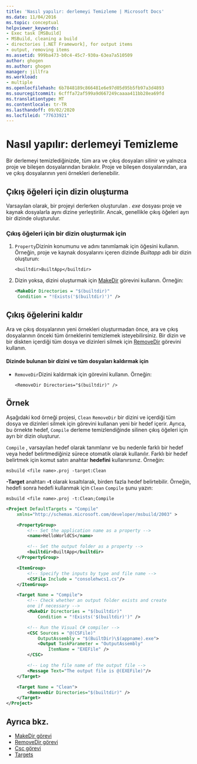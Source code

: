 ```yaml
---
title: 'Nasıl yapılır: derlemeyi Temizleme | Microsoft Docs'
ms.date: 11/04/2016
ms.topic: conceptual
helpviewer_keywords:
- Exec task [MSBuild]
- MSBuild, cleaning a build
- directories [.NET Framework], for output items
- output, removing items
ms.assetid: 999ba473-b0c4-45c7-930a-63ea7a510509
author: ghogen
ms.author: ghogen
manager: jillfra
ms.workload:
- multiple
ms.openlocfilehash: 6b7848189c866481e6e97d05d95b5fb97a3d4893
ms.sourcegitcommit: 6cfffa72af599a9d667249caaaa411bb28ea69fd
ms.translationtype: MT
ms.contentlocale: tr-TR
ms.lasthandoff: 09/02/2020
ms.locfileid: "77633921"
---
```

# <a name="how-to-clean-a-build"></a>Nasıl yapılır: derlemeyi Temizleme

Bir derlemeyi temizlediğinizde, tüm ara ve çıkış dosyaları silinir ve yalnızca proje ve bileşen dosyalarından bırakılır. Proje ve bileşen dosyalarından, ara ve çıkış dosyalarının yeni örnekleri derlenebilir. 

## <a name="create-a-directory-for-output-items"></a>Çıkış öğeleri için dizin oluşturma

 Varsayılan olarak, bir projeyi derlerken oluşturulan *. exe* dosyası proje ve kaynak dosyalarla aynı dizine yerleştirilir. Ancak, genellikle çıkış öğeleri ayrı bir dizinde oluşturulur.

### <a name="to-create-a-directory-for-output-items"></a>Çıkış öğeleri için bir dizin oluşturmak için

1. `Property`Dizinin konumunu ve adını tanımlamak için öğesini kullanın. Örneğin, proje ve kaynak dosyalarını içeren dizinde *Builtapp* adlı bir dizin oluşturun:

     `<builtdir>BuiltApp</builtdir>`

2. Dizin yoksa, dizini oluşturmak için [MakeDir](../msbuild/makedir-task.md) görevini kullanın. Örneğin:

     ```xml
     <MakeDir Directories = "$(builtdir)"
      Condition = "!Exists('$(builtdir)')" />
     ```

## <a name="remove-the-output-items"></a>Çıkış öğelerini kaldır

 Ara ve çıkış dosyalarının yeni örnekleri oluşturmadan önce, ara ve çıkış dosyalarının önceki tüm örneklerini temizlemek isteyebilirsiniz. Bir dizin ve bir diskten içerdiği tüm dosya ve dizinleri silmek için [RemoveDir](../msbuild/removedir-task.md) görevini kullanın.

#### <a name="to-remove-a-directory-and-all-files-contained-in-the-directory"></a>Dizinde bulunan bir dizini ve tüm dosyaları kaldırmak için

- `RemoveDir`Dizini kaldırmak için görevini kullanın. Örneğin:

     `<RemoveDir Directories="$(builtdir)" />`

## <a name="example"></a>Örnek

 Aşağıdaki kod örneği projesi, `Clean` `RemoveDir` bir dizini ve içerdiği tüm dosya ve dizinleri silmek için görevini kullanan yeni bir hedef içerir. Ayrıca, bu örnekte hedef, `Compile` derleme temizlendiğinde silinen çıkış öğeleri için ayrı bir dizin oluşturur.

 `Compile` , varsayılan hedef olarak tanımlanır ve bu nedenle farklı bir hedef veya hedef belirtmediğiniz sürece otomatik olarak kullanılır. Farklı bir hedef belirtmek için komut satırı anahtar **hedefini** kullanırsınız. Örneğin:

 `msbuild <file name>.proj -target:Clean`

 **-Target** anahtarı **-t** olarak kısaltılarak, birden fazla hedef belirtebilir. Örneğin, hedefi sonra hedefi kullanmak için `Clean` `Compile` şunu yazın:

 `msbuild <file name>.proj -t:Clean;Compile`

```xml
<Project DefaultTargets = "Compile"
    xmlns="http://schemas.microsoft.com/developer/msbuild/2003" >

    <PropertyGroup>
        <!-- Set the application name as a property -->
        <name>HelloWorldCS</name>

        <!-- Set the output folder as a property -->
        <builtdir>BuiltApp</builtdir>
    </PropertyGroup>

    <ItemGroup>
        <!-- Specify the inputs by type and file name -->
        <CSFile Include = "consolehwcs1.cs"/>
    </ItemGroup>

    <Target Name = "Compile">
        <!-- Check whether an output folder exists and create
        one if necessary -->
        <MakeDir Directories = "$(builtdir)"
            Condition = "!Exists('$(builtdir)')" />

        <!-- Run the Visual C# compiler -->
        <CSC Sources = "@(CSFile)"
            OutputAssembly = "$(BuiltDir)\$(appname).exe">
            <Output TaskParameter = "OutputAssembly"
                ItemName = "EXEFile" />
        </CSC>

        <!-- Log the file name of the output file -->
        <Message Text="The output file is @(EXEFile)"/>
    </Target>

    <Target Name = "Clean">
        <RemoveDir Directories="$(builtdir)" />
    </Target>
</Project>
```

## <a name="see-also"></a>Ayrıca bkz.

- [MakeDir görevi](../msbuild/makedir-task.md)
- [RemoveDir görevi](../msbuild/removedir-task.md)
- [Csc görevi](../msbuild/csc-task.md)
- [Targets](../msbuild/msbuild-targets.md)

